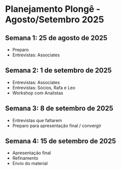 # Planejamento Plongê - Agosto/Setembro 2025

## Semana 1: 25 de agosto de 2025
- Preparo
- Entrevistas: Associates

## Semana 2: 1 de setembro de 2025
- Entrevistas: Associates
- Entrevistas: Sócios, Rafa e Leo
- Workshop com Analistas

## Semana 3: 8 de setembro de 2025
- Entrevistas que faltarem
- Preparo para apresentação final / convergir

## Semana 4: 15 de setembro de 2025
- Apresentação final
- Refinamento
- Envio do material